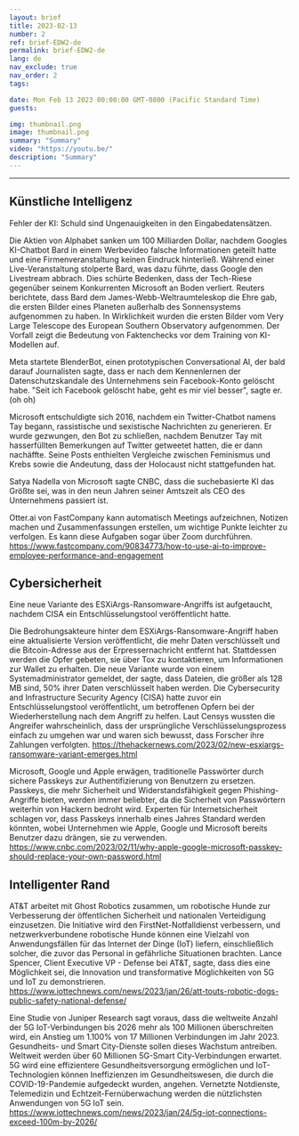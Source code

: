 ```yaml
---
layout: brief
title: 2023-02-13
number: 2
ref: brief-EDW2-de
permalink: brief-EDW2-de
lang: de
nav_exclude: true
nav_order: 2
tags:

date: Mon Feb 13 2023 00:00:00 GMT-0800 (Pacific Standard Time)
guests:

img: thumbnail.png
image: thumbnail.png
summary: "Summary"
video: "https://youtu.be/"
description: "Summary"
---
```






---


## Künstliche Intelligenz

Fehler der KI: Schuld sind Ungenauigkeiten in den Eingabedatensätzen.

Die Aktien von Alphabet sanken um 100 Milliarden Dollar, nachdem Googles KI-Chatbot Bard in einem Werbevideo falsche Informationen geteilt hatte und eine Firmenveranstaltung keinen Eindruck hinterließ. Während einer Live-Veranstaltung stolperte Bard, was dazu führte, dass Google den Livestream abbrach. Dies schürte Bedenken, dass der Tech-Riese gegenüber seinem Konkurrenten Microsoft an Boden verliert. Reuters berichtete, dass Bard dem James-Webb-Weltraumteleskop die Ehre gab, die ersten Bilder eines Planeten außerhalb des Sonnensystems aufgenommen zu haben. In Wirklichkeit wurden die ersten Bilder vom Very Large Telescope des European Southern Observatory aufgenommen. Der Vorfall zeigt die Bedeutung von Faktenchecks vor dem Training von KI-Modellen auf.

Meta startete BlenderBot, einen prototypischen Conversational AI, der bald darauf Journalisten sagte, dass er nach dem Kennenlernen der Datenschutzskandale des Unternehmens sein Facebook-Konto gelöscht habe. "Seit ich Facebook gelöscht habe, geht es mir viel besser", sagte er. (oh oh)

Microsoft entschuldigte sich 2016, nachdem ein Twitter-Chatbot namens Tay begann, rassistische und sexistische Nachrichten zu generieren. Er wurde gezwungen, den Bot zu schließen, nachdem Benutzer Tay mit hasserfüllten Bemerkungen auf Twitter getweetet hatten, die er dann nachäffte. Seine Posts enthielten Vergleiche zwischen Feminismus und Krebs sowie die Andeutung, dass der Holocaust nicht stattgefunden hat.

Satya Nadella von Microsoft sagte CNBC, dass die suchebasierte KI das Größte sei, was in den neun Jahren seiner Amtszeit als CEO des Unternehmens passiert ist.

Otter.ai von FastCompany kann automatisch Meetings aufzeichnen, Notizen machen und Zusammenfassungen erstellen, um wichtige Punkte leichter zu verfolgen. Es kann diese Aufgaben sogar über Zoom durchführen. https://www.fastcompany.com/90834773/how-to-use-ai-to-improve-employee-performance-and-engagement

## Cybersicherheit

Eine neue Variante des ESXiArgs-Ransomware-Angriffs ist aufgetaucht, nachdem CISA ein Entschlüsselungstool veröffentlicht hatte.

Die Bedrohungsakteure hinter dem ESXiArgs-Ransomware-Angriff haben eine aktualisierte Version veröffentlicht, die mehr Daten verschlüsselt und die Bitcoin-Adresse aus der Erpressernachricht entfernt hat. Stattdessen werden die Opfer gebeten, sie über Tox zu kontaktieren, um Informationen zur Wallet zu erhalten. Die neue Variante wurde von einem Systemadministrator gemeldet, der sagte, dass Dateien, die größer als 128 MB sind, 50% ihrer Daten verschlüsselt haben werden. Die Cybersecurity and Infrastructure Security Agency (CISA) hatte zuvor ein Entschlüsselungstool veröffentlicht, um betroffenen Opfern bei der Wiederherstellung nach dem Angriff zu helfen. Laut Censys wussten die Angreifer wahrscheinlich, dass der ursprüngliche Verschlüsselungsprozess einfach zu umgehen war und waren sich bewusst, dass Forscher ihre Zahlungen verfolgten. https://thehackernews.com/2023/02/new-esxiargs-ransomware-variant-emerges.html

Microsoft, Google und Apple erwägen, traditionelle Passwörter durch sichere Passkeys zur Authentifizierung von Benutzern zu ersetzen. Passkeys, die mehr Sicherheit und Widerstandsfähigkeit gegen Phishing-Angriffe bieten, werden immer beliebter, da die Sicherheit von Passwörtern weiterhin von Hackern bedroht wird. Experten für Internetsicherheit schlagen vor, dass Passkeys innerhalb eines Jahres Standard werden könnten, wobei Unternehmen wie Apple, Google und Microsoft bereits Benutzer dazu drängen, sie zu verwenden. https://www.cnbc.com/2023/02/11/why-apple-google-microsoft-passkey-should-replace-your-own-password.html

## Intelligenter Rand

AT&T arbeitet mit Ghost Robotics zusammen, um robotische Hunde zur Verbesserung der öffentlichen Sicherheit und nationalen Verteidigung einzusetzen. Die Initiative wird den FirstNet-Notfalldienst verbessern, und netzwerkverbundene robotische Hunde können eine Vielzahl von Anwendungsfällen für das Internet der Dinge (IoT) liefern, einschließlich solcher, die zuvor das Personal in gefährliche Situationen brachten. Lance Spencer, Client Executive VP - Defense bei AT&T, sagte, dass dies eine Möglichkeit sei, die Innovation und transformative Möglichkeiten von 5G und IoT zu demonstrieren. https://www.iottechnews.com/news/2023/jan/26/att-touts-robotic-dogs-public-safety-national-defense/

Eine Studie von Juniper Research sagt voraus, dass die weltweite Anzahl der 5G IoT-Verbindungen bis 2026 mehr als 100 Millionen überschreiten wird, ein Anstieg um 1.100% von 17 Millionen Verbindungen im Jahr 2023. Gesundheits- und Smart City-Dienste sollen dieses Wachstum antreiben. Weltweit werden über 60 Millionen 5G-Smart City-Verbindungen erwartet. 5G wird eine effizientere Gesundheitsversorgung ermöglichen und IoT-Technologien können Ineffizienzen im Gesundheitswesen, die durch die COVID-19-Pandemie aufgedeckt wurden, angehen. Vernetzte Notdienste, Telemedizin und Echtzeit-Fernüberwachung werden die nützlichsten Anwendungen von 5G IoT sein. https://www.iottechnews.com/news/2023/jan/24/5g-iot-connections-exceed-100m-by-2026/

